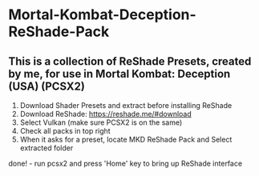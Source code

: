# Mortal-Kombat-Deception-ReShade-Pack
This is a collection of ReShade Presets, created by me, for use in Mortal Kombat: Deception (USA) (PCSX2)
----------------------------------------------------

1) Download Shader Presets and extract before installing ReShade
2) Download ReShade: https://reshade.me/#download
3) Select Vulkan (make sure PCSX2 is on the same)
4) Check all packs in top right
5) When it asks for a preset, locate MKD ReShade Pack and Select extracted folder

done! - run pcsx2 and press 'Home' key to bring up ReShade interface

